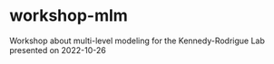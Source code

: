 # workshop-mlm

Workshop about multi-level modeling for the Kennedy-Rodrigue Lab presented on 2022-10-26